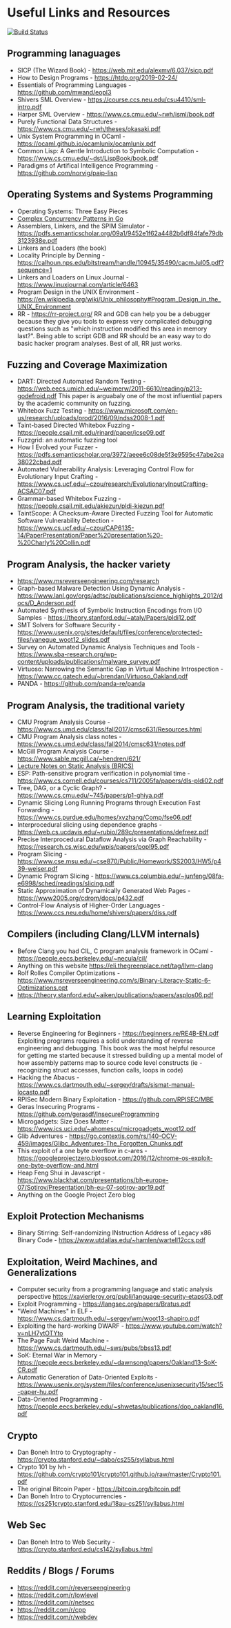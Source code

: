 # Useful Links and Resources
[![Build Status](https://travis-ci.org/RickyUlrich/some-useful-links.svg?branch=master)](https://travis-ci.org/RickyUlrich/some-useful-links)

## Programming lanaguages
- SICP (The Wizard Book) - https://web.mit.edu/alexmv/6.037/sicp.pdf
- How to Design Programs - https://htdp.org/2019-02-24/
- Essentials of Programming Languages - https://github.com/mwand/eopl3
- Shivers SML Overview - https://course.ccs.neu.edu/csu4410/sml-intro.pdf
- Harper SML Overview - https://www.cs.cmu.edu/~rwh/isml/book.pdf
- Purely Functional Data Structures - https://www.cs.cmu.edu/~rwh/theses/okasaki.pdf
- Unix System Programming in OCaml - https://ocaml.github.io/ocamlunix/ocamlunix.pdf
- Common Lisp: A Gentle Introduction to Symbolic Computation - https://www.cs.cmu.edu/~dst/LispBook/book.pdf
- Paradigms of Artifical Intelligence Programming - https://github.com/norvig/paip-lisp

## Operating Systems and Systems Programming
- Operating Systems: Three Easy Pieces
- [Complex Concurrency Patterns in Go](https://eapache.github.io/assets/Complex_Concurrency_Patterns_in_Go.pdf)
- Assemblers, Linkers, and the SPIM Simulator - https://pdfs.semanticscholar.org/09a1/9452e1f62a4482b6df84fafe79db3123938e.pdf
- Linkers and Loaders (the book)
- Locality Principle by Denning - https://calhoun.nps.edu/bitstream/handle/10945/35490/cacmJul05.pdf?sequence=1
- Linkers and Loaders on Linux Journal - https://www.linuxjournal.com/article/6463
- Program Design in the UNIX Environment - https://en.wikipedia.org/wiki/Unix_philosophy#Program_Design_in_the_UNIX_Environment
- RR - https://rr-project.org/
RR and GDB can help you be a debugger because they give you tools to express
very complicated debugging questions such as "which instruction modified
this area in memory last?".  Being able to script GDB and RR
should be an easy way to do basic hacker program analyses. Best of all, RR
just works.

## Fuzzing and Coverage Maximization
- DART: Directed Automated Random Testing - https://web.eecs.umich.edu/~weimerw/2011-6610/reading/p213-godefroid.pdf
This paper is arguabaly one of the most influential papers by the academic community on fuzzing.
- Whitebox Fuzz Testing - https://www.microsoft.com/en-us/research/uploads/prod/2016/09/ndss2008-1.pdf
- Taint-based Directed Whitebox Fuzzing - https://people.csail.mit.edu/rinard/paper/icse09.pdf
- Fuzzgrid: an automatic fuzzing tool
- How I Evolved your Fuzzer - https://pdfs.semanticscholar.org/3972/aeee6c08de5f3e9595c47abe2ca38022cbad.pdf
- Automated Vulnerability Analysis: Leveraging Control Flow for Evolutionary Input Crafting - https://www.cs.ucf.edu/~czou/research/EvolutionaryInputCrafting-ACSAC07.pdf
- Grammar-based Whitebox Fuzzing - https://people.csail.mit.edu/akiezun/pldi-kiezun.pdf
- TaintScope: A Checksum-Aware Directed Fuzzing Tool for Automatic Software Vulnerability Detection - https://www.cs.ucf.edu/~czou/CAP6135-14/PaperPresentation/Paper%20presentation%20-%20Charly%20Collin.pdf

## Program Analysis, the hacker variety
- https://www.msreverseengineering.com/research
- Graph-based Malware Detection Using Dynamic Analysis - https://www.lanl.gov/orgs/adtsc/publications/science_highlights_2012/docs/D_Anderson.pdf
- Automated Synthesis of Symbolic Instruction Encodings from I/O Samples - https://theory.stanford.edu/~ataly/Papers/pldi12.pdf
- SMT Solvers for Software Security - https://www.usenix.org/sites/default/files/conference/protected-files/vanegue_woot12_slides.pdf
- Survey on Automated Dynamic Analysis Techniques and Tools - https://www.sba-research.org/wp-content/uploads/publications/malware_survey.pdf
- Virtuoso: Narrowing the Semantic Gap in Virtual Machine Introspection - https://www.cc.gatech.edu/~brendan/Virtuoso_Oakland.pdf
- PANDA - https://github.com/panda-re/panda

## Program Analysis, the traditional variety
- CMU Program Analysis Course - https://www.cs.umd.edu/class/fall2017/cmsc631/Resources.html
- CMU Program Analysis class notes - https://www.cs.umd.edu/class/fall2014/cmsc631/notes.pdf
- McGill Program Analysis Course - https://www.sable.mcgill.ca/~hendren/621/
- [Lecture Notes on Static Analysis (BRICS)](https://lara.epfl.ch/w/_media/sav08:schwartzbach.pdf)
- ESP: Path-sensitive program verification in polynomial time - https://www.cs.cornell.edu/courses/cs711/2005fa/papers/dls-pldi02.pdf
- Tree, DAG, or a Cyclic Graph? - https://www.cs.cmu.edu/~745/papers/p1-ghiya.pdf
- Dynamic Slicing Long Running Programs through Execution Fast Forwarding - https://www.cs.purdue.edu/homes/xyzhang/Comp/fse06.pdf
- Interprocedural slicing using dependence graphs - https://web.cs.ucdavis.edu/~rubio/289c/presentations/defreez.pdf
- Precise Interprocedural Dataflow Analysis via Graph Reachability - https://research.cs.wisc.edu/wpis/papers/popl95.pdf
- Program Slicing - https://www.cse.msu.edu/~cse870/Public/Homework/SS2003/HW5/p439-weiser.pdf
- Dynamic Program Slicing - https://www.cs.columbia.edu/~junfeng/08fa-e6998/sched/readings/slicing.pdf
- Static Approximation of Dynamically Generated Web Pages - https://www2005.org/cdrom/docs/p432.pdf
- Control-Flow Analysis of Higher-Order Languages - https://www.ccs.neu.edu/home/shivers/papers/diss.pdf

## Compilers (including Clang/LLVM internals)
- Before Clang you had CIL, C program analysis framework in OCaml - https://people.eecs.berkeley.edu/~necula/cil/
- Anything on this website https://eli.thegreenplace.net/tag/llvm-clang
- Rolf Rolles Compiler Optimizations - https://www.msreverseengineering.com/s/Binary-Literacy-Static-6-Optimizations.ppt
- https://theory.stanford.edu/~aiken/publications/papers/asplos06.pdf

## Learning Exploitation
- Reverse Engineering for Beginners - https://beginners.re/RE4B-EN.pdf
Exploiting programs requires a solid understanding of reverse engineering
and debugging.  This book was the most helpful resource for getting me started
because it stressed building up a mental model of how assembly patterns
map to source code level constructs (ie - recognizing struct accesses,
function calls, loops in code)
- Hacking the Abacus - https://www.cs.dartmouth.edu/~sergey/drafts/sismat-manual-locasto.pdf
- RPISec Modern Binary Exploitation - https://github.com/RPISEC/MBE
- Geras Insecuring Programs - https://github.com/gerasdf/InsecureProgramming
- Microgadgets: Size Does Matter - https://www.ics.uci.edu/~ahomescu/microgadgets_woot12.pdf
- Glib Adventures - https://go.contextis.com/rs/140-OCV-459/images/Glibc_Adventures-The_Forgotten_Chunks.pdf
- This exploit of a one byte overflow in c-ares - https://googleprojectzero.blogspot.com/2016/12/chrome-os-exploit-one-byte-overflow-and.html
- Heap Feng Shui in Javascript - https://www.blackhat.com/presentations/bh-europe-07/Sotirov/Presentation/bh-eu-07-sotirov-apr19.pdf
- Anything on the Google Project Zero blog

## Exploit Protection Mechanisms
- Binary Stirring: Self-randomizing INstruction Address of Legacy x86 Binary Code - https://www.utdallas.edu/~hamlen/wartell12ccs.pdf

## Exploitation, Weird Machines, and Generalizations
- Computer security from a programming language and static analysis perspective https://xavierleroy.org/publi/language-security-etaps03.pdf
- Exploit Programming - https://langsec.org/papers/Bratus.pdf
- "Weird Machines" in ELF - https://www.cs.dartmouth.edu/~sergey/wm/woot13-shapiro.pdf
- Exploiting the hard-working DWARF - https://www.youtube.com/watch?v=nLH7ytOTYto
- The Page Fault Weird Machine - https://www.cs.dartmouth.edu/~sws/pubs/bbss13.pdf
- SoK: Eternal War in Memory - https://people.eecs.berkeley.edu/~dawnsong/papers/Oakland13-SoK-CR.pdf
- Automatic Generation of Data-Oriented Exploits - https://www.usenix.org/system/files/conference/usenixsecurity15/sec15-paper-hu.pdf
- Data-Oriented Programming - https://people.eecs.berkeley.edu/~shwetas/publications/dop_oakland16.pdf


## Crypto
- Dan Boneh Intro to Cryptography - https://crypto.stanford.edu/~dabo/cs255/syllabus.html
- Crypto 101 by lvh - https://github.com/crypto101/crypto101.github.io/raw/master/Crypto101.pdf
- The original Bitcoin Paper - https://bitcoin.org/bitcoin.pdf
- Dan Boneh Intro to Cryptocurrencies - https://cs251crypto.stanford.edu/18au-cs251/syllabus.html

## Web Sec
- Dan Boneh Intro to Web Security - https://crypto.stanford.edu/cs142/syllabus.html

## Reddits / Blogs / Forums
- https://reddit.com/r/reverseengineering
- https://reddit.com/r/lowlevel
- https://reddit.com/r/netsec
- https://reddit.com/r/cpp
- https://reddit.com/r/webdev
